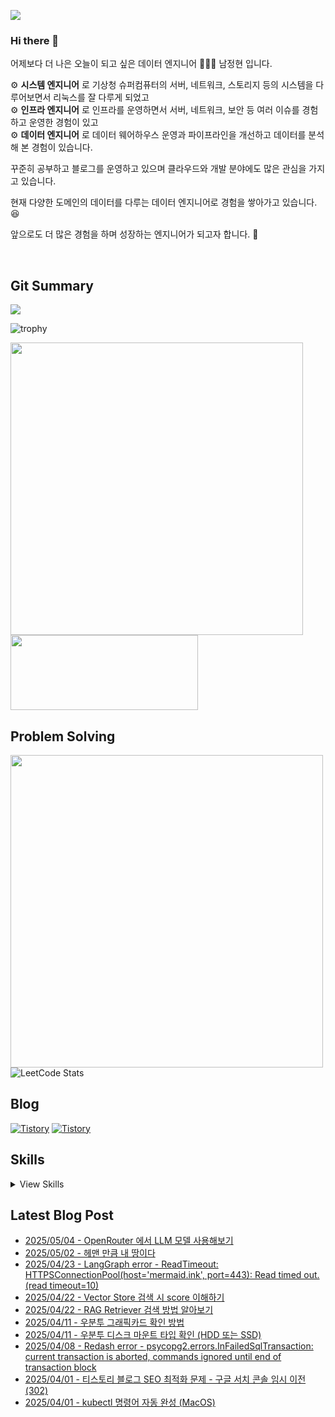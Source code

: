 ![](https://hits.seeyoufarm.com/api/count/incr/badge.svg?url=https%3A%2F%2Fgithub.com%2Fjaynamm%2Fhit-counter&count_bg=%23000000&title_bg=%23000000&icon=macys.svg&icon_color=%23FFFFFF&title=hits&edge_flat=false)

### Hi there 👋  
어제보다 더 나은 오늘이 되고 싶은 데이터 엔지니어 🧑🏻‍💻 남정현 입니다.  

⚙︎ **시스템 엔지니어** 로 기상청 슈퍼컴퓨터의 서버, 네트워크, 스토리지 등의 시스템을 다루어보면서 리눅스를 잘 다루게 되었고  
⚙︎ **인프라 엔지니어** 로 인프라를 운영하면서 서버, 네트워크, 보안 등 여러 이슈를 경험하고 운영한 경험이 있고  
⚙︎ **데이터 엔지니어** 로 데이터 웨어하우스 운영과 파이프라인을 개선하고 데이터를 분석해 본 경험이 있습니다.
  
꾸준히 공부하고 블로그를 운영하고 있으며 클라우드와 개발 분야에도 많은 관심을 가지고 있습니다.

현재 다양한 도메인의 데이터를 다루는 데이터 엔지니어로 경험을 쌓아가고 있습니다. 😆    

앞으로도 더 많은 경험을 하며 성장하는 엔지니어가 되고자 합니다. 👏   

<br>
  
Git Summary
---
![](http://github-profile-summary-cards.vercel.app/api/cards/profile-details?username=jaynamm&theme=zenburn)  
<!-- 
![](http://github-profile-summary-cards.vercel.app/api/cards/repos-per-language?username=jaynamm&theme=zenburn)
![](http://github-profile-summary-cards.vercel.app/api/cards/most-commit-language?username=jaynamm&theme=zenburn)  
![](http://github-profile-summary-cards.vercel.app/api/cards/stats?username=jaynamm&theme=zenburn) 
![](http://github-profile-summary-cards.vercel.app/api/cards/productive-time?username=jaynamm&theme=zenburn&utcOffset=8)
-->

![trophy](https://github-profile-trophy.vercel.app/?username=ryo-ma&theme=chalk&column=5)
  
<a href="https://github.com/devxb/gitanimals"><img src="https://render.gitanimals.org/farms/jaynamm" width="468"/></a>
<a href="https://github.com/devxb/gitanimals">
  <img
    src="https://render.gitanimals.org/lines/jaynamm?pet-id=600908537971297727"
    width="300"
    height="120"
  />
</a>
  
     
Problem Solving
---
<a href="https://solved.ac/profile/jaynam"><img width="500px" src="https://github-readme-solvedac-hyp3rflow.vercel.app/api/?handle=jaynam"></a>  
![LeetCode Stats](https://leetcard.jacoblin.cool/jaynam?theme=unicorn&font=Noto%20Sans&ext=heatmap)  
 
Blog
---
[![Tistory](https://img.shields.io/badge/(구)제이로그-000000.svg?style=for-the-badge&logo=Tistory&logoColor=white&width=300)](https://jaynamm.tistory.com/)
[![Tistory](https://img.shields.io/badge/제이로그-000000.svg?style=for-the-badge&logo=Tistory&logoColor=white&width=300)](https://iavlog.tistory.com/)

Skills
---

<details>
<summary>View Skills</summary>

* OS  
![Linux](https://img.shields.io/badge/Linux-FCC624.svg?&style=for-the-badge&logo=Linux&logoColor=white)
![CentOS](https://img.shields.io/badge/CentOS-262577.svg?&style=for-the-badge&logo=CentOS&logoColor=white)
![Ubuntu](https://img.shields.io/badge/Ubuntu-E95420.svg?&style=for-the-badge&logo=Ubuntu&logoColor=white)  

* Programming Language  
![Python](https://img.shields.io/badge/Python-3776AB.svg?&style=for-the-badge&logo=Python&logoColor=white)
![Numpy](https://img.shields.io/badge/Numpy-013243.svg?&style=for-the-badge&logo=Numpy&logoColor=white)
![Pandas](https://img.shields.io/badge/Pandas-150458.svg?&style=for-the-badge&logo=Pandas&logoColor=white)
![Polars](https://img.shields.io/badge/Polars-CD792C.svg?style=for-the-badge&logo=Polars&logoColor=white)  

* Database  
![Mysql](https://img.shields.io/badge/Mysql-4479A1.svg?&style=for-the-badge&logo=Mysql&logoColor=white)
![PostgreSQL](https://img.shields.io/badge/PostgreSQL-4169E1.svg?&style=for-the-badge&logo=PostgreSQL&logoColor=white)

* Web  
![Spring Boot](https://img.shields.io/badge/springboot-6DB33F.svg?&style=for-the-badge&logo=springboot&logoColor=white)
![React](https://img.shields.io/badge/react-61DAFB.svg?&style=for-the-badge&logo=react&logoColor=white)
![Django](https://img.shields.io/badge/Django-092E20.svg?&style=for-the-badge&logo=Django&logoColor=white)
![FastAPI](https://img.shields.io/badge/FastAPI-009688.svg?style=for-the-badge&logo=FastAPI&logoColor=white)
![Streamlit](https://img.shields.io/badge/Streamlit-FF4B4B.svg?style=for-the-badge&logo=Streamlit&logoColor=white)  

* Data Engineering  
![Apache Hadoop](https://img.shields.io/badge/Apache%20Hadoop-66CCFF.svg?style=for-the-badge&logo=Apache-Hadoop&logoColor=black)
![Apache Hive](https://img.shields.io/badge/Apache%20Hive-FDEE21.svg?style=for-the-badge&logo=Apache-Hive&logoColor=black)
![Presto](https://img.shields.io/badge/Presto-5890FF.svg?&style=for-the-badge&logo=Presto&logoColor=white)
![Airflow](https://img.shields.io/badge/Airflow-017CEE.svg?&style=for-the-badge&logo=Apache%20Airflow&logoColor=white)
![Spark](https://img.shields.io/badge/Spark-E25A1C.svg?&style=for-the-badge&logo=Apache%20Spark&logoColor=white)
![Trino](https://img.shields.io/badge/Trino-DD00A1.svg?style=for-the-badge&logo=Trino&logoColor=white)  

* Container Application  
![Docker](https://img.shields.io/badge/Docker-2496ED.svg?&style=for-the-badge&logo=Docker&logoColor=white)
![Kubernetes](https://img.shields.io/badge/Kubernetes-326CE5.svg?&style=for-the-badge&logo=Kubernetes&logoColor=white)

* Cloud Service  
![AWS](https://img.shields.io/badge/AWS-232F3E.svg?&style=for-the-badge&logo=Amazon%20AWS&logoColor=white)
![Google Cloud](https://img.shields.io/badge/Google%20Cloud-4285F4.svg?&style=for-the-badge&logo=Google%20Cloud&logoColor=white)  
  
* Collaboration tools  
![Slack](https://img.shields.io/badge/Slack-4A154B.svg?&style=for-the-badge&logo=Slack&logoColor=white)
![Jira](https://img.shields.io/badge/Jira-0052CC.svg?&style=for-the-badge&logo=Jira&logoColor=white)
![Confluence](https://img.shields.io/badge/Confluence-172B4D.svg?&style=for-the-badge&logo=Confluence&logoColor=white)  
</details>

Latest Blog Post
---
- [2025/05/04 - OpenRouter 에서 LLM 모델 사용해보기](https://iavlog.tistory.com/entry/OpenRouter-%EC%97%90%EC%84%9C-LLM-%EB%AA%A8%EB%8D%B8-%EC%82%AC%EC%9A%A9%ED%95%B4%EB%B3%B4%EA%B8%B0)
- [2025/05/02 - 헤맨 만큼 내 땅이다](https://iavlog.tistory.com/entry/%ED%97%A4%EB%A7%A8-%EB%A7%8C%ED%81%BC-%EB%82%B4-%EB%95%85%EC%9D%B4%EB%8B%A4)
- [2025/04/23 - LangGraph error - ReadTimeout: HTTPSConnectionPool(host='mermaid.ink', port=443): Read timed out. (read timeout=10)](https://iavlog.tistory.com/entry/LangGraph-error-ReadTimeout-HTTPSConnectionPoolhostmermaidink-port443-Read-timed-out-read-timeout10)
- [2025/04/22 - Vector Store 검색 시 score 이해하기](https://iavlog.tistory.com/entry/Vector-Store-%EA%B2%80%EC%83%89-%EC%8B%9C-score-%EC%9D%B4%ED%95%B4%ED%95%98%EA%B8%B0)
- [2025/04/22 - RAG Retriever 검색 방법 알아보기](https://iavlog.tistory.com/entry/RAG-Retriever-%EA%B2%80%EC%83%89-%EB%B0%A9%EB%B2%95-%EC%95%8C%EC%95%84%EB%B3%B4%EA%B8%B0)
- [2025/04/11 - 우분투 그래픽카드 확인 방법](https://iavlog.tistory.com/entry/%EC%9A%B0%EB%B6%84%ED%88%AC-%EA%B7%B8%EB%9E%98%ED%94%BD%EC%B9%B4%EB%93%9C-%ED%99%95%EC%9D%B8-%EB%B0%A9%EB%B2%95)
- [2025/04/11 - 우분투 디스크 마운트 타입 확인 (HDD 또는 SSD)](https://iavlog.tistory.com/entry/%EC%9A%B0%EB%B6%84%ED%88%AC-%EB%94%94%EC%8A%A4%ED%81%AC-%EB%A7%88%EC%9A%B4%ED%8A%B8-%ED%83%80%EC%9E%85-%ED%99%95%EC%9D%B8-HDD-%EB%98%90%EB%8A%94-SSD)
- [2025/04/08 - Redash error - psycopg2.errors.InFailedSqlTransaction: current transaction is aborted, commands ignored until end of transaction block](https://iavlog.tistory.com/entry/Redash-error-psycopg2errorsInFailedSqlTransaction-current-transaction-is-aborted-commands-ignored-until-end-of-transaction-block)
- [2025/04/01 - 티스토리 블로그 SEO 최적화 문제 - 구글 서치 콘솔 임시 이전(302)](https://iavlog.tistory.com/entry/%ED%8B%B0%EC%8A%A4%ED%86%A0%EB%A6%AC-%EB%B8%94%EB%A1%9C%EA%B7%B8-SEO-%EC%B5%9C%EC%A0%81%ED%99%94-%ED%95%B4%EA%B2%B0-%EA%B5%AC%EA%B8%80-%EC%84%9C%EC%B9%98-%EC%BD%98%EC%86%94-%EC%9E%84%EC%8B%9C-%EC%9D%B4%EC%A0%84302)
- [2025/04/01 - kubectl 명령어 자동 완성 (MacOS)](https://iavlog.tistory.com/entry/kubectl-%EB%AA%85%EB%A0%B9%EC%96%B4-%EC%9E%90%EB%8F%99-%EC%99%84%EC%84%B1-MacOS)

